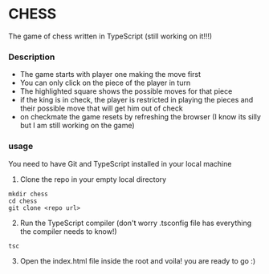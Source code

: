 # CHESS

The game of chess written in TypeScript (still working on it!!!)

### Description

- The game starts with player one making the move first
- You can only click on the piece of the player in turn
- The highlighted square shows the possible moves for that piece
- if the king is in check, the player is restricted in playing the pieces and their possible move that will get him out of check
- on checkmate the game resets by refreshing the browser (I know its silly but I am still working on the game)

### usage

You need to have Git and TypeScript installed in your local machine

1. Clone the repo in your empty local directory

```
mkdir chess
cd chess
git clone <repo url>
```

2. Run the TypeScript compiler (don't worry .tsconfig file has everything the compiler needs to know!)

```
tsc
```

3. Open the index.html file inside the root and voila! you are ready to go :)
